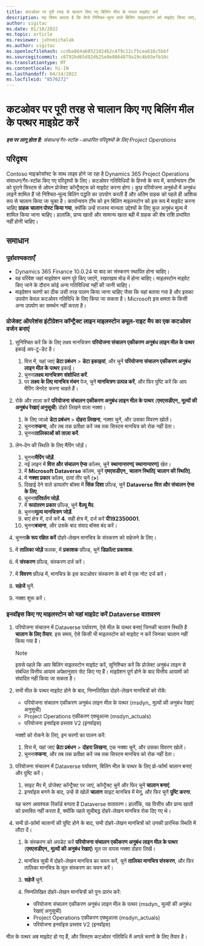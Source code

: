 ```yaml
---
title: कटओवर पर पूरी तरह से चालान किए गए बिलिंग मील के पत्थर माइग्रेट करें
description: यह विषय बताता है कि कैसे निश्चित-मूल्य वाले बिलिंग माइलस्टोन को माइग्रेट किया जाए, जिन्हें ओपन प्रोजेक्ट अनुबंधों के लिए लाइव डेट से पहले ग्राहक को इनवॉइस किया गया है।
author: sigitac
ms.date: 01/10/2022
ms.topic: article
ms.reviewer: johnmichalak
ms.author: sigitac
ms.openlocfilehash: ccdba864a68521024b2c479c12cf5cea616c5bbf
ms.sourcegitcommit: c0792bd65d92db25e0e8864879a19c4b93efb10c
ms.translationtype: MT
ms.contentlocale: hi-IN
ms.lasthandoff: 04/14/2022
ms.locfileid: "8576272"
---
```

# <a name="migrate-fully-invoiced-billing-milestones-at-cutover"></a>कटओवर पर पूरी तरह से चालान किए गए बिलिंग मील के पत्थर माइग्रेट करें

_**इस पर लागू होता है:** संसाधन/गैर-स्टॉक -आधारित परिदृश्यों के लिए Project Operations_

## <a name="scenario"></a>परिदृश्य

Contoso माइक्रोसॉफ्ट के साथ लाइव होने जा रहा है Dynamics 365 Project Operations संसाधन/गैर-स्टॉक किए गए परिदृश्यों के लिए। कटओवर गतिविधियों के हिस्से के रूप में, कार्यान्वयन टीम को पुराने सिस्टम से ओपन प्रोजेक्ट कॉन्ट्रैक्ट्स को माइग्रेट करना होगा। कुछ परियोजना अनुबंधों में अनुबंध लाइनें शामिल हैं जो निश्चित-मूल्य बिलिंग पद्धति का उपयोग करती हैं और अंतिम ग्राहक को पहले ही आंशिक रूप से चालान किया जा चुका है। कार्यान्वयन टीम को इन बिलिंग माइलस्टोन को इस रूप में माइग्रेट करना चाहिए **ग्राहक चालान पोस्ट किया गया**, क्योंकि उन्हें राजस्व मान्यता उद्देश्यों के लिए कुल अनुबंध मूल्य में शामिल किया जाना चाहिए। हालांकि, प्राप्य खातों और सामान्य खाता बही में ग्राहक की शेष राशि प्रभावित नहीं होनी चाहिए।

## <a name="solution"></a>समाधान

### <a name="prerequisites"></a>पूर्वावश्यकताएँ

- Dynamics 365 Finance 10.0.24 या बाद का संस्करण स्थापित होना चाहिए।
- वह परिवेश जहां माइग्रेशन चरण पूरे किए जाएंगे, रखरखाव मोड में होना चाहिए। माइलस्टोन माइग्रेट किए जाने के दौरान कोई अन्य गतिविधियां नहीं की जानी चाहिए।
- माइग्रेशन चरणों का ठीक उसी तरह पालन किया जाना चाहिए जैसा कि यहां बताया गया है और इसका उपयोग केवल कटओवर गतिविधि के लिए किया जा सकता है। Microsoft इस क्षमता के किसी अन्य उपयोग का समर्थन नहीं करता है।

### <a name="create-a-cutover-version-of-the-project-operations-integration-contract-line-milestones-dual-write-map"></a>प्रोजेक्ट ऑपरेशंस इंटीग्रेशन कॉन्ट्रैक्ट लाइन माइलस्टोन ड्यूल-राइट मैप का एक कटओवर वर्जन बनाएं 

1. सुनिश्चित करें कि के लिए लक्ष्य मानचित्रण **परियोजना संचालन एकीकरण अनुबंध लाइन मील के पत्थर** इकाई अप-टू-डेट है। 

    1. वित्त में, यहां जाएं **डेटा प्रबंधन** \> **डेटा इकाइयां**, और चुनें **परियोजना संचालन एकीकरण अनुबंध लाइन मील के पत्थर** इकाई। 
    2. चुनना**लक्ष्य मानचित्रण संशोधित करें**. 
    3. पर **लक्ष्य के लिए मानचित्र मंचन** पेज, चुनें **मानचित्रण उत्पन्न करें**, और फिर पुष्टि करें कि आप मैपिंग जेनरेट करना चाहते हैं।

2. रोकें और ताज़ा करें **परियोजना संचालन एकीकरण अनुबंध लाइन मील के पत्थर** (**एमएसडीएन\_ मूल्यों की अनुबंध रेखाएं अनुसूची**) दोहरे लिखने वाला नक्शा। 

    1. के लिए जाओ **डेटा प्रबंधन** \> **दोहरा लिखना**, नक़्शा चुनें, और उसका विवरण खोलें। 
    2. चुनना**रुकना**, और तब तक प्रतीक्षा करें जब तक सिस्टम मानचित्र को रोक नहीं देता। 
    3. चुनना**तालिकाओं को ताज़ा करें**.

3. लेन-देन की स्थिति के लिए मैपिंग जोड़ें।

    1. चुनना**मैपिंग जोड़ें**.
    2. नई लाइन में **वित्त और संचालन ऐप्स** कॉलम, चुनें **स्थानान्तरण\[ स्थानान्तरण\]** खेत।
    3. में **Microsoft Dataverse** कॉलम, चुनें **एमएसडीएन\_ चालान स्थिति\[ चालान की स्थिति\]**.
    4. में **नक्शा प्रकार** कॉलम, दायां तीर चुनें (**\>**)
    5. दिखाई देने वाले डायलॉग बॉक्स में **सिंक दिशा** फ़ील्ड, चुनें **Dataverse वित्त और संचालन ऐप्स के लिए**.
    6. चुनना**परिवर्तन जोड़ें**.
    7. में **रूपांतरण प्रकार** फ़ील्ड, चुनें **वैल्यू मैप**.
    8. चुनना**मूल्य मानचित्रण जोड़ें**.
    9. बाएं क्षेत्र में, दर्ज करें **4**. सही क्षेत्र में, दर्ज करें **पी192350001**. 
    10. चुनना**बचाना**, और उसके बाद संवाद बॉक्स बंद करें।

4. चुनना**के रूप रक्षित करें** दोहरे-लेखन मानचित्र के संस्करण को सहेजने के लिए। 
5. में **तालिका जोड़ें** फलक, में **प्रकाशक** फ़ील्ड, चुनें **डिफ़ॉल्ट प्रकाशक**.
6. में **संस्करण** फ़ील्ड, संस्करण दर्ज करें।
7. में **विवरण** फ़ील्ड में, मानचित्र के इस कटओवर संस्करण के बारे में एक नोट दर्ज करें। 
8. **सहेजें** चुनें.
9. नक्शा शुरू करें।

### <a name="migrate-invoiced-milestones-to-the-dataverse-environment"></a>इनवॉइस किए गए माइलस्टोन को यहां माइग्रेट करें Dataverse वातावरण

1. परियोजना संचालन में Dataverse पर्यावरण, ऐसे मील के पत्थर बनाएं जिनकी चालान स्थिति है **चालान के लिए तैयार**. इस समय, ऐसे किसी भी माइलस्टोन को माइग्रेट न करें जिनका चालान नहीं किया गया है।

    > [!NOTE]
    > इससे पहले कि आप बिलिंग माइलस्टोन माइग्रेट करें, सुनिश्चित करें कि प्रोजेक्ट अनुबंध लाइन से संबंधित वित्तीय आयाम अपेक्षानुसार सेट किए गए हैं। माइग्रेशन पूर्ण होने के बाद वित्तीय आयामों को संपादित नहीं किया जा सकता है।

2. सभी मील के पत्थर माइग्रेट होने के बाद, निम्नलिखित दोहरे-लेखन मानचित्रों को रोकें:

    - परियोजना संचालन एकीकरण अनुबंध लाइन मील के पत्थर (msdyn\_ मूल्यों की अनुबंध रेखाएं अनुसूची)
    - Project Operations एकीकरण एक्चुअल्स (msdyn\_actuals)
    - परियोजना इनवॉइस प्रस्ताव V2 (इनवॉइस)

    नक्शों को रोकने के लिए, इन चरणों का पालन करें:

    1. वित्त में, यहां जाएं **डेटा प्रबंधन** \> **दोहरा लिखना**, एक नक्शा चुनें, और उसका विवरण खोलें।
    2. चुनना**रुकना**, और तब तक प्रतीक्षा करें जब तक सिस्टम मानचित्र को रोक नहीं देता।

3. परियोजना संचालन में Dataverse पर्यावरण, बिलिंग मील के पत्थर के लिए प्रो-फॉर्मा चालान बनाएं और पुष्टि करें। 

    1. साइट मैप में, प्रोजेक्ट कॉन्ट्रैक्ट पर जाएं, कॉन्ट्रैक्ट चुनें और फिर चुनें **चालान बनाएं**.
    2. इनवॉइस बनने के बाद, उन्हें से खोलें **चालान** साइट मानचित्र में मेनू, और फिर चुनें **पुष्टि करना**.

    यह चरण आवश्यक रिकॉर्ड बनाता है Dataverse वातावरण। हालाँकि, यह वित्तीय और प्राप्य खातों को प्रभावित नहीं करता है, क्योंकि पहले सूचीबद्ध दोहरे-लेखन मानचित्र रोक दिए गए थे।

4. सभी प्रो-फ़ॉर्मा चालानों की पुष्टि होने के बाद, सभी दोहरे-लेखन मानचित्रों को उनकी प्रारंभिक स्थिति में लौटा दें।

    1. के संस्करण को अपडेट करें **परियोजना संचालन एकीकरण अनुबंध लाइन मील के पत्थर** (**एमएसडीएन\_ मूल्यों की अनुबंध रेखाएं**) मूल पर वापस नक्शा दोहरा लिखें। 
    2. मानचित्र सूची में दोहरे-लेखन मानचित्र का चयन करें, चुनें **तालिका मानचित्र संस्करण**, और फिर तालिका मानचित्र के मूल संस्करण का चयन करें।
    3. **सहेजें** चुनें.
    4. निम्नलिखित दोहरे-लेखन मानचित्रों को पुनः प्रारंभ करें:

        - परियोजना संचालन एकीकरण अनुबंध लाइन मील के पत्थर (msdyn\_ मूल्यों की अनुबंध रेखाएं अनुसूची)
        - Project Operations एकीकरण एक्चुअल्स (msdyn\_actuals)
        - परियोजना इनवॉइस प्रस्ताव V2 (इनवॉइस)

मील के पत्थर अब माइग्रेट हो गए हैं, और सिस्टम कटओवर गतिविधि में अगले चरणों के लिए तैयार है।
